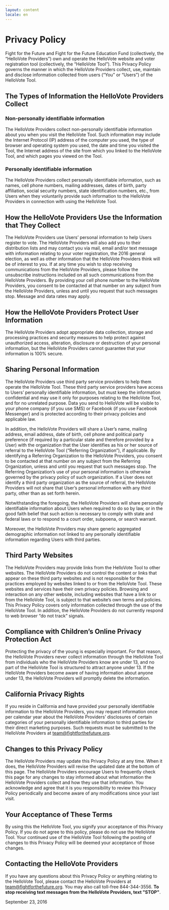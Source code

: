 ```yaml
---
layout: content
locale: en
---
```


<div markdown="1" class="legal">

# Privacy Policy
Fight for the Future and Fight for the Future Education Fund (collectively, the “HelloVote Providers”) own and operate the HelloVote website and voter registration tool (collectively, the “HelloVote Tool”). This Privacy Policy governs the manner in which the HelloVote Providers collect, use, maintain and disclose information collected from users (“You” or “Users”) of the HelloVote Tool.

## The Types of Information the HelloVote Providers Collect

### Non-personally identifiable information
The HelloVote Providers collect non-personally identifiable information about you when you visit the HelloVote Tool. Such information may include the Internet Protocol (IP) address of the computer you used, the type of browser and operating system you used, the date and time you visited the Tool, the Internet address of the site from which you linked to the HelloVote Tool, and which pages you viewed on the Tool.

### Personally identifiable information
The HelloVote Providers collect personally identifiable information, such as names, cell phone numbers, mailing addresses, dates of birth, party affiliation, social security numbers, state identification numbers, etc., from Users when they voluntarily provide such information to the HelloVote Providers in connection with using the HelloVote Tool.

## How the HelloVote Providers Use the Information that They Collect
The HelloVote Providers use Users’ personal information to help Users register to vote. The HelloVote Providers will also add you to their distribution lists and may contact you via mail, email and/or text message with information relating to your voter registration, the 2016 general election, as well as other information that the HelloVote Providers think will be of interest to you. If at any time you wish to stop receiving communications from the HelloVote Providers, please follow the unsubscribe instructions included on all such communications from the HelloVote Providers. By providing your cell phone number to the HelloVote Providers, you consent to be contacted at that number on any subject from the HelloVote Providers, unless and until you request that such messages stop. Message and data rates may apply.

## How the HelloVote Providers Protect User Information
The HelloVote Providers adopt appropriate data collection, storage and processing practices and security measures to help protect against unauthorized access, alteration, disclosure or destruction of your personal information, but the HelloVote Providers cannot guarantee that your information is 100% secure.

## Sharing Personal Information
The HelloVote Providers use third party service providers to help them operate the HelloVote Tool. These third party service providers have access to Users’ personally identifiable information, but must keep the information confidential and may use it only for purposes relating to the HelloVote Tool, and for no unrelated purpose. Data you send to HelloVote will be visible to your phone company (if you use SMS) or Facebook (if you use Facebook Messenger) and is protected according to their privacy policies and applicable law.

In addition, the HelloVote Providers will share a User’s name, mailing address, email address, date of birth, cell phone and political party preference (if required by a particular state and therefore provided by a User) with the organization that the User identifies as his or her source of referral to the HelloVote Tool (“Referring Organization”), if applicable. By identifying a Referring Organization to the HelloVote Providers, you consent to be contacted at that number on any subject from the Referring Organization, unless and until you request that such messages stop. The Referring Organization’s use of your personal information is otherwise governed by the privacy policy of such organization.  If a User does not identify a third party organization as the source of referral, the HelloVote Providers will not share that User’s personal information with any third party, other than as set forth herein.

Notwithstanding the foregoing, the HelloVote Providers will share personally identifiable information about Users when required to do so by law, or in the good faith belief that such action is necessary to comply with state and federal laws or to respond to a court order, subpoena, or search warrant.

Moreover, the HelloVote Providers may share generic aggregated demographic information not linked to any personally identifiable information regarding Users with third parties.

## Third Party Websites
The HelloVote Providers may provide links from the HelloVote Tool to other websites. The HelloVote Providers do not control the content or links that appear on these third party websites and is not responsible for the practices employed by websites linked to or from the HelloVote Tool. These websites and services have their own privacy policies. Browsing and interaction on any other website, including websites that have a link to or from the HelloVote Tool, is subject to that website’s own terms and policies. This Privacy Policy covers only information collected through the use of the HelloVote Tool. In addition, the HelloVote Providers do not currently respond to web browser “do not track” signals.

## Compliance with Children’s Online Privacy Protection Act
Protecting the privacy of the young is especially important. For that reason, the HelloVote Providers never collect information through the HelloVote Tool from individuals who the HelloVote Providers know are under 13, and no part of the HelloVote Tool is structured to attract anyone under 13. If the HelloVote Providers become aware of having information about anyone under 13, the HelloVote Providers will promptly delete the information.

## California Privacy Rights
If you reside in California and have provided your personally identifiable information to the HelloVote Providers, you may request information once per calendar year about the HelloVote Providers’ disclosures of certain categories of your personally identifiable information to third parties for their direct marketing purposes. Such requests must be submitted to the HelloVote Providers at <team@fightforthefuture.org>.

## Changes to this Privacy Policy
The HelloVote Providers may update this Privacy Policy at any time. When it does, the HelloVote Providers will revise the updated date at the bottom of this page. The HelloVote Providers encourage Users to frequently check this page for any changes to stay informed about what information the HelloVote Providers collect and how they use that information. You acknowledge and agree that it is you responsibility to review this Privacy Policy periodically and become aware of any modifications since your last visit.

## Your Acceptance of These Terms
By using this the HelloVote Tool, you signify your acceptance of this Privacy Policy. If you do not agree to this policy, please do not use the HelloVote Tool. Your continued use of the HelloVote Tool following the posting of changes to this Privacy Policy will be deemed your acceptance of those changes.

## Contacting the HelloVote Providers
If you have any questions about this Privacy Policy or anything relating to the HelloVote Tool, please contact the HelloVote Providers at <team@fightforthefuture.org>. You may also call toll-free 844-344-3556. **To stop receiving text messages from the HelloVote Providers, text "STOP"**.

September 23, 2016

</div>
